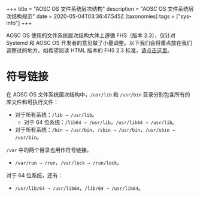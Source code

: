 +++
title = "AOSC OS 文件系统层次结构"
description = "AOSC OS 文件系统层次结构规范"
date = 2020-05-04T03:36:47.545Z
[taxonomies]
tags = ["sys-info"]
+++

AOSC OS 使用的文件系统层次结构大体上遵循 FHS（版本 2.3），仅针对 Systemd 和 AOSC OS 开发者的意见做了小量调整。以下我们会将重点放在我们调整过的地方。如希望阅读 HTML 版本的 FHS 2.3 标准，[请点击这里](http://www.pathname.com/fhs/pub/fhs-2.3.html)。

# 符号链接

在 AOSC OS 文件系统层次结构中，`/usr/lib` 和 `/usr/bin` 目录分别包含所有的库文件和可执行文件：

- 对于所有系统：`/lib → /usr/lib`。
  - 对于 64 位系统：`/lib64 → /usr/lib`，`/usr/lib64 → /usr/lib`。
- 对于所有系统：`/bin → /usr/bin`，`/sbin → /usr/bin`，`/usr/sbin → /usr/bin`。

`/var` 中的两个目录也用作符号链接。

- `/var/run → /run`，`/var/lock → /run/lock`。

对于 64 位系统，还有：

- `/usr/lib/64 → /usr/lib64`，`/lib/64 → /usr/lib64`。